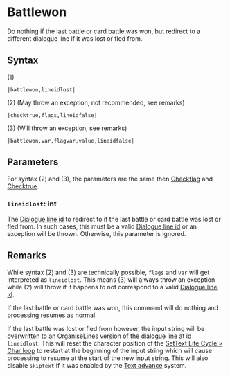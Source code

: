 # Battlewon

Do nothing if the last battle or card battle was won, but redirect to a different dialogue line if it was lost or fled from.

## Syntax

(1)

````
|battlewon,lineidlost|
````

(2) (May throw an exception, not recommended, see remarks)

````
|checktrue,flags,lineidfalse|
````

(3) (Will throw an exception, see remarks)

````
|battlewon,var,flagvar,value,lineidfalse|
````

## Parameters

For syntax (2) and (3), the parameters are the same then [Checkflag](Checkflag.md) and [Checktrue](Checktrue.md).

### `lineidlost`: int

The [Dialogue line id](../Dialogue%20line%20id.md) to redirect to if the last battle or card battle was lost or fled from. In such cases, this must be a valid [Dialogue line id](../Dialogue%20line%20id.md) or an exception will be thrown. Otherwise, this parameter is ignored.

## Remarks

While syntax (2) and (3) are technically possible, `flags` and `var` will get interpreted as `lineidlost`. This means (3) will always throw an exception while (2) will throw if it happens to not correspond to a valid [Dialogue line id](../Dialogue%20line%20id.md).

If the last battle or card battle was won, this command will do nothing and processing resumes as normal.

If the last battle was lost or fled from however, the input string will be overwritten to an [OrganiseLines](../../Related%20Systems/Automatic%20Line%20Breaks/OrganiseLines.md) version of the dialogue line at id `lineidlost`. This will reset the character position of the [SetText Life Cycle > Char loop](../../SetText%20Life%20Cycle.md#char-loop) to restart at the beginning of the input string which will cause processing to resume at the start of the new input string. This will also disable `skiptext` if it was enabled by the [Text advance](../../Related%20Systems/Text%20advance.md) system.
